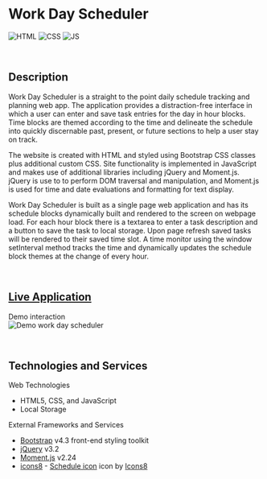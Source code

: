 # **Work Day Scheduler**
![HTML](https://img.shields.io/badge/Uses-HTML-red.svg)
![CSS](https://img.shields.io/badge/Uses-CSS-blue.svg)
![JS](https://img.shields.io/badge/Uses-JS-yellow.svg)


&nbsp;
## **Description**
Work Day Scheduler is a straight to the point daily schedule tracking and planning web app. The application provides a distraction-free interface in which a user can enter and save task entries for the day in hour blocks. Time blocks are themed according to the time and delineate the schedule into quickly discernable past, present, or future sections to help a user stay on track. 

The website is created with HTML and styled using Bootstrap CSS classes plus additional custom CSS. Site functionality is implemented in JavaScript and makes use of additional libraries including jQuery and Moment.js. jQuery is use to to perform DOM traversal and manipulation, and Moment.js is used for time and date evaluations and formatting for text display. 

Work Day Scheduler is built as a single page web application and has its schedule blocks dynamically built and rendered to the screen on webpage load. For each hour block there is a textarea to enter a task description and a button to save the task to local storage. Upon page refresh saved tasks will be rendered to their saved time slot. A time monitor using the window setInterval method tracks the time and dynamically updates the schedule block themes at the change of every hour. 


&nbsp;
## **[Live Application](https://spfave.github.io/work-day-scheduler/)**

Demo interaction \
![Demo work day scheduler]()


&nbsp;
## **Technologies and Services**
Web Technologies
- HTML5, CSS, and JavaScript
- Local Storage

External Frameworks and Services
- [Bootstrap](https://getbootstrap.com/) v4.3 front-end styling toolkit
- [jQuery](https://jquery.com/) v3.2
- [Moment.js](https://momentjs.com/) v2.24
- [icons8](https://icons8.com/) - <a target="_blank" href="https://icons8.com/icons/set/overtime">Schedule icon</a> icon by <a target="_blank" href="https://icons8.com">Icons8</a>